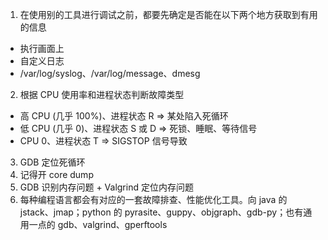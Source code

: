 1. 在使用别的工具进行调试之前，都要先确定是否能在以下两个地方获取到有用的信息
  - 执行画面上
  - 自定义日志
  - /var/log/syslog、/var/log/message、dmesg
2. 根据 CPU 使用率和进程状态判断故障类型
  - 高 CPU (几乎 100%)、进程状态 R     =>   某处陷入死循环
  - 低 CPU (几乎 0)、进程状态 S 或 D   =>   死锁、睡眠、等待信号
  - CPU 0、进程状态 T                 =>   SIGSTOP 信号导致
3. GDB 定位死循环
4. 记得开 core dump
5. GDB 识别内存问题 + Valgrind 定位内存问题
6. 每种编程语言都会有对应的一套故障排查、性能优化工具。向 java 的 jstack、jmap；python 的 pyrasite、guppy、objgraph、gdb-py；也有通用一点的 gdb、valgrind、gperftools
